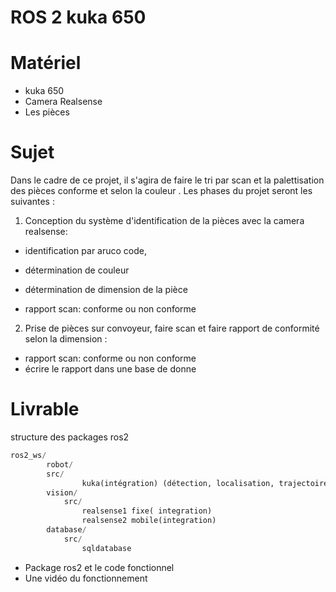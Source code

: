# ROS 2 kuka 650

# Matériel 

-  kuka 650
- Camera Realsense
- Les pièces
  
# Sujet 
Dans le cadre de ce projet, il s'agira de faire le tri par scan et la palettisation des pièces conforme et selon la couleur .
Les phases du projet seront les suivantes : 
1.  Conception du système d'identification de la pièces avec la camera realsense:
  - identification par aruco code,
  - détermination de couleur
  - détermination de dimension de la pièce
  
  - rapport scan: conforme ou non conforme
2. Prise de pièces sur convoyeur, faire scan et faire rapport de conformité selon la dimension :
 - rapport scan: conforme ou non conforme
 - écrire le rapport dans une base de donne

# Livrable 
structure des packages ros2

``` python
ros2_ws/
    	robot/ 
        src/
    			kuka(intégration) (détection, localisation, trajectoire et prise) 	
    	vision/	
    		src/
    			realsense1 fixe( integration) 
    			realsense2 mobile(integration)
    	database/
    		src/
    			sqldatabase

  ```

- Package ros2 et le code fonctionnel 
- Une vidéo du fonctionnement
  



